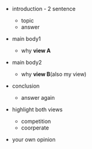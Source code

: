- introduction - 2 sentence
  - topic
  - answer
- main body1
  - why **view A**
- main body2
  - why **view B**(also my view)
- conclusion

  - answer again

- highlight both views
  - competition
  - coorperate
- your own opinion
